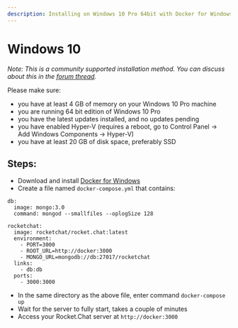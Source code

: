 ```yaml
---
description: Installing on Windows 10 Pro 64bit with Docker for Windows
---
```


# Windows 10

_Note: This is a community supported installation method. You can discuss about this in the_ [_forum thread_](https://forums.rocket.chat/t/windows-10-pro-installation-guide/408)_._

Please make sure:

* you have at least 4 GB of memory on your Windows 10 Pro machine
* you are running 64 bit edition of Windows 10 Pro
* you have the latest updates installed, and no updates pending
* you have enabled Hyper-V \(requires a reboot, go to Control Panel -&gt; Add Windows Components -&gt; Hyper-V\)
* you have at least 20 GB of disk space, preferably SSD

## Steps:

* Download and install [Docker for Windows](https://docs.docker.com/docker-for-windows/)
* Create a file named `docker-compose.yml` that contains:

```text
db:
  image: mongo:3.0
  command: mongod --smallfiles --oplogSize 128

rocketchat:
  image: rocketchat/rocket.chat:latest
  environment:
    - PORT=3000
    - ROOT_URL=http://docker:3000
    - MONGO_URL=mongodb://db:27017/rocketchat
  links:
    - db:db
  ports:
    - 3000:3000
```

* In the same directory as the above file, enter command `docker-compose up`
* Wait for the server to fully start, takes a couple of minutes
* Access your Rocket.Chat server at `http://docker:3000`

